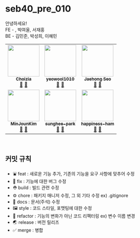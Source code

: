 # seb40_pre_010

안녕하세요!
<br/>
FE - , 박여울, 서재홍
<br/>
BE - 김민준, 박성희, 이혜민

<!-- ALL-CONTRIBUTORS-LIST:START - Do not remove or modify this section -->
<!-- prettier-ignore-start -->
<!-- markdownlint-disable -->
<table>
  <tbody>
    <tr>
      <td align="center"><a href="https://github.com/choizia0724"><img src="https://avatars.githubusercontent.com/u/107836206?v=4" width="100px;" alt=""/><br /><sub><b>
Choizia</b></sub></a><br /><a href="https://github.com/codestates-seb/seb40_pre_010/commits?author=choizia0724" title="Documentation">📖</a> <a href="https://github.com/codestates-seb/seb40_pre_010/pulls?q=is%3Apr+author%3Achoizia0724" title="Pull Requests">📌</a></td>
    <td align="center"><a href="https://github.com/yeowool1010"><img src="https://avatars.githubusercontent.com/u/99955022?v=4" width="100px;" alt=""/><br /><sub><b>yeowool1010</b></sub></a><br /><a href="https://github.com/codestates-seb/seb40_pre_010/commits?author=yeowool1010" title="Documentation">📖</a> <a href="https://github.com/codestates-seb/seb40_pre_010/pulls?q=is%3Apr+author%3Ayeowool1010" title="Pull Requests">📌</a></td>
      <td align="center"><a href="https://github.com/jaehongg"><img src="https://avatars.githubusercontent.com/u/107832252?v=4" width="100px;" alt=""/><br /><sub><b>
Jaehong Seo</b></sub></a><br /><a href="https://github.com/codestates-seb/seb40_pre_010/commits?author=jaehongg" title="Documentation">📖</a> <a href="https://github.com/codestates-seb/seb40_pre_010/pulls?q=is%3Apr+author%3Ajaehongg" title="Pull Requests">📌</a></td>
    </tr>
    <tr>
      <td align="center"><a href="https://github.com/MinJounKim"><img src="https://avatars.githubusercontent.com/u/48819024?v=4" width="100px;" alt=""/><br /><sub><b>MinJounKim</b></sub></a><br /><a href="https://github.com/codestates-seb/seb40_pre_010/commits?author=MinJounKim" title="Documentation">📖</a> <a href="https://github.com/codestates-seb/seb40_pre_010/pulls?q=is%3Apr+author%3AMinJounKim" title="Pull Requests">📌</a></td>
      <td align="center"><a href="https://github.com/sunghee-park"><img src="https://avatars.githubusercontent.com/u/107971877?v=4" width="100px;" alt=""/><br /><sub><b>sunghee-park</b></sub></a><br /><a href="https://github.com/codestates-seb/seb40_pre_010/commits?author=sunghee-park" title="Documentation">📖</a> <a href="https://github.com/codestates-seb/seb40_pre_010/pulls?q=is%3Apr+author%3Asunghee-park" title="Pull Requests">📌</a></td>
      <td align="center"><a href="https://github.com/happiness-ham"><img src="https://avatars.githubusercontent.com/u/107877903?v=4" width="100px;" alt=""/><br /><sub><b>happiness-ham</b></sub></a><br /><a href="https://github.com/codestates-seb/seb40_pre_010/commits?author=happiness-ham" title="Documentation">📖</a> <a href="https://github.com/codestates-seb/seb40_pre_010/pulls?q=is%3Apr+author%3Ahappiness-ham" title="Pull Requests">📌</a></td>
    </tr>
  </tbody>
</table>

<!-- markdownlint-restore -->
<!-- prettier-ignore-end -->

<!-- ALL-CONTRIBUTORS-LIST:END -->

<br/>

## 커밋 규칙

- ⛲ feat : 새로운 기능 추가, 기존의 기능을 요구 사항에 맞추어 수정
- 🚨 fix : 기능에 대한 버그 수정
- ⛑ build : 빌드 관련 수정
- ⚙ chore : 패키지 매니저 수정, 그 외 기타 수정 ex) .gitignore
- 📄 docs : 문서(주석) 수정
- 🖼 style : 코드 스타일, 포맷팅에 대한 수정
- 🔨 refactor : 기능의 변화가 아닌 코드 리팩터링 ex) 변수 이름 변경
- 🌏  release : 버전 릴리즈
- ✅ merge : 병합

